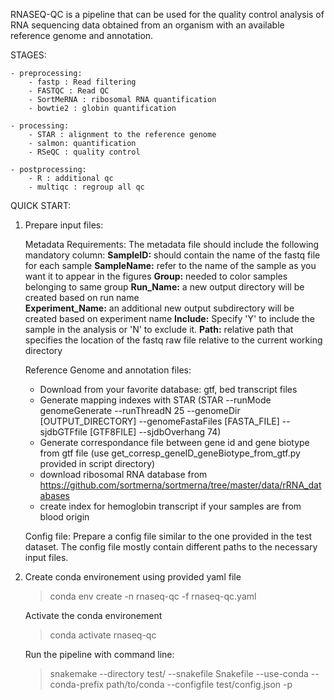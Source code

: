 RNASEQ-QC is a pipeline that can be used for the quality control analysis of RNA sequencing data obtained from an organism with an available reference genome and annotation. 

STAGES:

    - preprocessing: 
        - fastp : Read filtering 
        - FASTQC : Read QC
        - SortMeRNA : ribosomal RNA quantification
        - bowtie2 : globin quantification

    - processing:
        - STAR : alignment to the reference genome 
        - salmon: quantification
        - RSeQC : quality control 

    - postprocessing:
        - R : additional qc
        - multiqc : regroup all qc


QUICK START:

1. Prepare input files:
   
    Metadata Requirements:
        The metadata file should include the following mandatory column:
    **SampleID:** should contain the name of the fastq file for each sample
    **SampleName:** refer to the name of the sample as you want it to appear in the figures 
    **Group:** needed to color samples belonging to same group
    **Run_Name:** a new output directory will be created based on run name  
    **Experiment_Name:** an additional new output subdirectory will be created based on experiment name
    **Include:** Specify 'Y' to include the sample in the analysis or 'N' to exclude it.
    **Path:** relative path that specifies the location of the fastq raw file relative to the current working directory  

   Reference Genome and annotation files:
    - Download from your favorite database: gtf, bed transcript files
    - Generate mapping indexes with STAR (STAR   --runMode genomeGenerate   --runThreadN 25   --genomeDir [OUTPUT_DIRECTORY]   --genomeFastaFiles [FASTA_FILE] --sjdbGTFfile [GTF8FILE]   --sjdbOverhang 74)
    - Generate correspondance file between gene id and gene biotype from gtf file  (use get_corresp_geneID_geneBiotype_from_gtf.py provided in script directory)
    - download ribosomal RNA database from https://github.com/sortmerna/sortmerna/tree/master/data/rRNA_databases
    - create index for hemoglobin transcript if your samples are from blood origin

    Config file:
    Prepare a config file similar to the one provided in the test dataset. The config file  mostly contain different paths to the necessary input files. 


3. Create conda environement using provided yaml file 
    > conda env create -n rnaseq-qc -f rnaseq-qc.yaml

    Activate the conda environement
    > conda activate rnaseq-qc

    Run the pipeline with command line: 
    > snakemake --directory test/ --snakefile Snakefile --use-conda --conda-prefix path/to/conda --configfile test/config.json -p 


